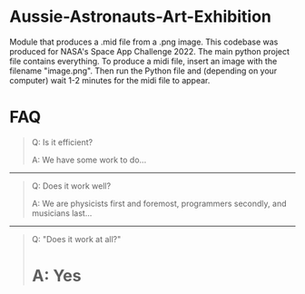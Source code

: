 # Aussie-Astronauts-Art-Exhibition

Module that produces a .mid file from a .png image. This codebase was produced for NASA's Space App Challenge 2022. 
The main python project file contains everything. To produce a midi file, insert an image with the filename "image.png". 
Then run the Python file and (depending on your computer) wait 1-2 minutes for the midi file to appear.

# FAQ

> Q: Is it efficient? 
>
> A: We have some work to do...
-------------

> Q: Does it work well? 
>
> A: We are physicists first and foremost, programmers secondly, and musicians last...
-------------

> Q: "Does it work at all?" 
>
> # A: Yes
